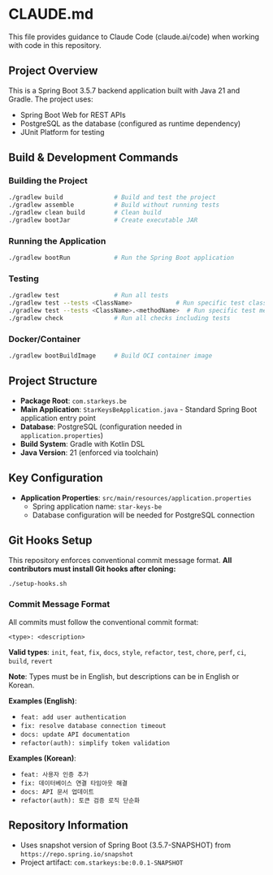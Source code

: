 # CLAUDE.md

This file provides guidance to Claude Code (claude.ai/code) when working with code in this repository.

## Project Overview

This is a Spring Boot 3.5.7 backend application built with Java 21 and Gradle. The project uses:
- Spring Boot Web for REST APIs
- PostgreSQL as the database (configured as runtime dependency)
- JUnit Platform for testing

## Build & Development Commands

### Building the Project
```bash
./gradlew build              # Build and test the project
./gradlew assemble           # Build without running tests
./gradlew clean build        # Clean build
./gradlew bootJar            # Create executable JAR
```

### Running the Application
```bash
./gradlew bootRun            # Run the Spring Boot application
```

### Testing
```bash
./gradlew test               # Run all tests
./gradlew test --tests <ClassName>            # Run specific test class
./gradlew test --tests <ClassName>.<methodName>  # Run specific test method
./gradlew check              # Run all checks including tests
```

### Docker/Container
```bash
./gradlew bootBuildImage     # Build OCI container image
```

## Project Structure

- **Package Root**: `com.starkeys.be`
- **Main Application**: `StarKeysBeApplication.java` - Standard Spring Boot application entry point
- **Database**: PostgreSQL (configuration needed in `application.properties`)
- **Build System**: Gradle with Kotlin DSL
- **Java Version**: 21 (enforced via toolchain)

## Key Configuration

- **Application Properties**: `src/main/resources/application.properties`
  - Spring application name: `star-keys-be`
  - Database configuration will be needed for PostgreSQL connection

## Git Hooks Setup

This repository enforces conventional commit message format. **All contributors must install Git hooks after cloning:**

```bash
./setup-hooks.sh
```

### Commit Message Format
All commits must follow the conventional commit format:
```
<type>: <description>
```

**Valid types**: `init`, `feat`, `fix`, `docs`, `style`, `refactor`, `test`, `chore`, `perf`, `ci`, `build`, `revert`

**Note**: Types must be in English, but descriptions can be in English or Korean.

**Examples (English)**:
- `feat: add user authentication`
- `fix: resolve database connection timeout`
- `docs: update API documentation`
- `refactor(auth): simplify token validation`

**Examples (Korean)**:
- `feat: 사용자 인증 추가`
- `fix: 데이터베이스 연결 타임아웃 해결`
- `docs: API 문서 업데이트`
- `refactor(auth): 토큰 검증 로직 단순화`

## Repository Information

- Uses snapshot version of Spring Boot (3.5.7-SNAPSHOT) from `https://repo.spring.io/snapshot`
- Project artifact: `com.starkeys:be:0.0.1-SNAPSHOT`